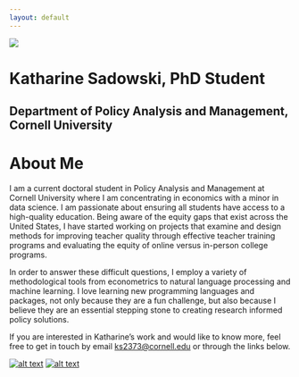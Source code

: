 ```yaml
---
layout: default
---
```


<img src="{{ site.url }}{{ site.baseurl }}/assets/img/cornell.PNG">


# Katharine Sadowski, PhD Student 
## Department of Policy Analysis and Management, Cornell University 

# About Me 
I am a current doctoral student in Policy Analysis and Management at Cornell University where I am concentrating in economics with a minor in data science. I am passionate about ensuring all students have access to a high-quality education. Being aware of the equity gaps that exist across the United States, I have started working on projects that examine and design methods for improving teacher quality through effective teacher training programs and evaluating the equity of online versus in-person college programs. 

In order to answer these difficult questions, I employ a variety of methodological tools from econometrics to natural language processing and machine learning. I love learning new programming languages and packages, not only because they are a fun challenge, but also because I believe they are an essential stepping stone to creating research informed policy solutions.

If you are interested in Katharine’s work and would like to know more, feel free to get in touch by email ks2373@cornell.edu or through the links below. 

<!-- display the social media buttons in your README -->

[![alt text][1.2]][1]
[![alt text][2.2]][2]


<!-- links to social media icons -->
<!-- no need to change these -->

<!-- icons with padding -->

[1.1]: http://i.imgur.com/tXSoThF.png (twitter icon with padding)
[2.1]: http://i.imgur.com/0o48UoR.png (github icon with padding)

<!-- icons without padding -->

[1.2]: http://i.imgur.com/wWzX9uB.png (twitter icon without padding)
[2.2]: http://i.imgur.com/9I6NRUm.png (github icon without padding)


<!-- links to your social media accounts -->
<!-- update these accordingly -->

[1]: http://www.twitter.com/kcsadow
[2]: http://www.github.com/kcsadow
